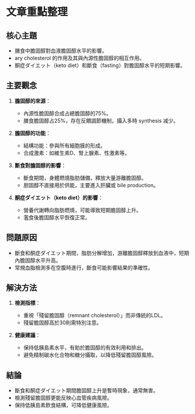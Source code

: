 # 文章重點整理

## 核心主題
- 膳食中膽固醇對血液膽固醇水平的影響。
- ary cholesterol 的作用及其與內源性膽固醇的相互作用。
- 酮症ダイエット（keto diet）和斷食（fasting）對膽固醇水平的短期影響。

## 主要觀念
1. **膽固醇的來源**：
   - 內源性膽固醇合成占總膽固醇的75%。
   - 膳食膽固醇占25%，存在反饋調節機制，攝入多時 synthesis 减少。

2. **膽固醇的功能**：
   - 結構功能：參與所有細胞膜的形成。
   - 合成激素：如維生素D、腎上腺素、性激素等。

3. **斷食對膽固醇的影響**：
   - 斷食期間，身體燃燒脂肪儲備，釋放大量游離膽固醇。
   - 胆固醇不直接用於供能，主要進入肝臟或 bile production。

4. **酮症ダイエット（keto diet）的影響**：
   - 營養代謝轉向脂肪燃燒，可能導致短期膽固醇上升。
   - 濫食後膽固醇水平恢復正常。

## 問題原因
- 斷食和酮症ダイエット期間，脂肪分解增加，游離膽固醇釋放到血液中，短期內膽固醇水平升高。
- 常規血脂檢測多在空腹時進行，斷食可能影響結果的準確性。

## 解決方法
1. **檢測指標**：
   - 重視「殘留膽固醇（remnant cholesterol）」而非傳統的LDL。
   - 殘留膽固醇高於30則需特別注意。

2. **健康建議**：
   - 保持低胰島素水平，有助於膽固醇的有效利用和排出。
   - 避免精制碳水化合物和糖分攝取，以降低殘留膽固醇風險。

## 結論
- 斷食和酮症ダイエット期間膽固醇上升是暫時現象，通常無害。
- 檢測殘留膽固醇更能反映心血管疾病風險。
- 保持低胰島素飲食結構，可降低健康風險。